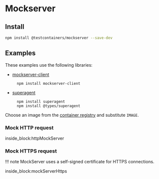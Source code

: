 # Mockserver

## Install

```bash
npm install @testcontainers/mockserver --save-dev
```

## Examples

These examples use the following libraries:

- [mockserver-client](https://www.npmjs.com/package/mockserver-client)

        npm install mockserver-client

- [superagent](https://www.npmjs.com/package/superagent)

        npm install superagent
        npm install @types/superagent

Choose an image from the [container registry](https://hub.docker.com/r/mockserver/mockserver) and substitute `IMAGE`.

### Mock HTTP request

<!--codeinclude-->
[](../../packages/modules/mockserver/src/mockserver-container.test.ts) inside_block:httpMockServer
<!--/codeinclude-->

### Mock HTTPS request

!!! note
    MockServer uses a self-signed certificate for HTTPS connections.

<!--codeinclude-->
[](../../packages/modules/mockserver/src/mockserver-container.test.ts) inside_block:mockServerHttps
<!--/codeinclude-->
